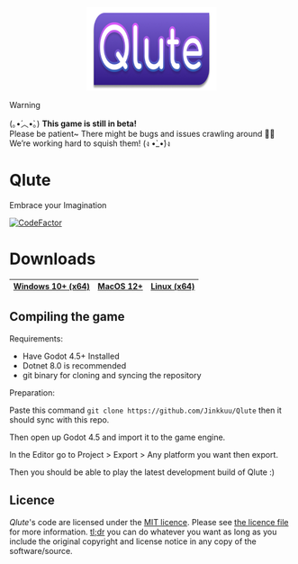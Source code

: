 <p align="center">
  <img width="231" alt="Qlute Logo" width="360" height="148" src="https://github.com/Jinkku/Qlute/blob/master/Resources/System/mainmenulogo.png?raw=true">
</p>

> [!WARNING]
> (｡•́︿•̀｡) **This game is still in beta!**  
> Please be patient~ There might be bugs and issues crawling around 🐞💔  
> We’re working hard to squish them! (ง •̀_•́)ง

# Qlute
Embrace your Imagination

[![CodeFactor](https://www.codefactor.io/repository/github/Jinkku/qlute/badge)](https://www.codefactor.io/repository/github/Jinkkuu/qlute)

# Downloads


| [Windows 10+ (x64)](https://github.com/Jinkkuu/Qlute/releases/latest/download/Windows.zip) | [MacOS 12+](https://github.com/Jinkkuu/Qlute/releases/latest/download/MacOS.zip)| [Linux (x64)](https://github.com/Jinkkuu/Qlute/releases/latest/download/Linux.zip)  |
|--------------------------------------------------------------------------------------|--------------------------------------------------------------------------------------------------------------------------------------------------------------------------------------------| ------------- | 

## Compiling the game
Requirements:
- Have Godot 4.5+ Installed
- Dotnet 8.0 is recommended
- git binary for cloning and syncing the repository

Preparation:

Paste this command  ```git clone https://github.com/Jinkkuu/Qlute``` then it should sync with this repo.

Then open up Godot 4.5 and import it to the game engine.

In the Editor go to Project > Export > Any platform you want then export.

Then you should be able to play the latest development build of Qlute :)

## Licence

*Qlute*'s code are licensed under the [MIT licence](https://opensource.org/licenses/MIT). Please see [the licence file](LICENCE) for more information. [tl;dr](https://tldrlegal.com/license/mit-license) you can do whatever you want as long as you include the original copyright and license notice in any copy of the software/source.
